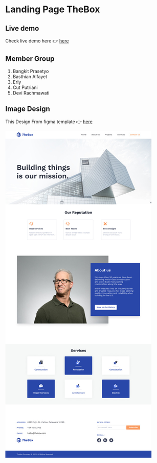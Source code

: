 # Landing Page TheBox

## Live demo

Check live demo here 👉️ [here]( https://thebox-fga.netlify.app/ )

## Member Group

1. Bangkit Prasetyo 
2. Basthian Alfayet
3. Erly
4. Cut Putriani 
5. Devi Rachmawati

## Image Design 
This Design From figma template 👉️ [here]( https://www.figma.com/file/tqiisSSQfdAmNcfyVCpdiD/Responsive%2FComponents-Landing-Page---Construction-Company-(Community) )

![Test Image 3](/design.jpg)


